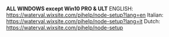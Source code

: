 **ALL WINDOWS except Win10 PRO & ULT**
ENGLISH: https://waterval.wixsite.com/pihelp/node-setup?lang=en
Italian: https://waterval.wixsite.com/pihelp/node-setup?lang=it
Dutch: https://waterval.wixsite.com/pihelp/node-setup